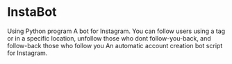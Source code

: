 # InstaBot
Using Python program 
A bot for Instagram. You can follow users using a tag or in a specific location, 
unfollow those who dont follow-you-back, and follow-back those who follow you 
An automatic account creation bot script for Instagram.
